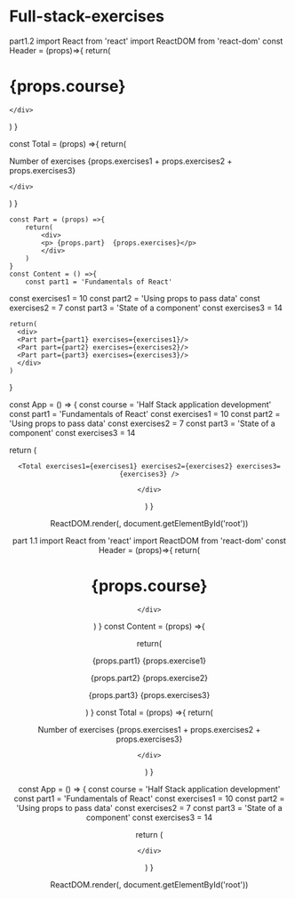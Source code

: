 # Full-stack-exercises
part1.2
import React from 'react'
import ReactDOM from 'react-dom'
const Header = (props)=>{
  return(
    <div>
<h1>{props.course}</h1>

    </div>
  )
}


const Total = (props) =>{
  return(
    <div>
    <p>Number of exercises {props.exercises1 + props.exercises2 + props.exercises3}</p>

    </div>
  )
}


    const Part = (props) =>{
        return(
            <div>
            <p> {props.part}  {props.exercises}</p>
            </div>
        )
    }
    const Content = () =>{
        const part1 = 'Fundamentals of React'
  const exercises1 = 10
  const part2 = 'Using props to pass data'
  const exercises2 = 7
  const part3 = 'State of a component'
  const exercises3 = 14

    return(
      <div>
      <Part part={part1} exercises={exercises1}/> 
      <Part part={part2} exercises={exercises2}/>
      <Part part={part3} exercises={exercises3}/>
      </div>
    )
  }

const App = () => {
  const course = 'Half Stack application development'
  const part1 = 'Fundamentals of React'
  const exercises1 = 10
  const part2 = 'Using props to pass data'
  const exercises2 = 7
  const part3 = 'State of a component'
  const exercises3 = 14

  return (
    <div>
       <Header course={course}/>
       <Part part={part1} exercises={exercises1}/>
       <Part part={part2} exercises={exercises2}/>
       <Part part={part3} exercises={exercises3}/>
        <Content/>

       
       
    <Total exercises1={exercises1} exercises2={exercises2} exercises3={exercises3} />
       
    </div>
  )
}

ReactDOM.render(<App />, document.getElementById('root'))


part 1.1
import React from 'react'
import ReactDOM from 'react-dom'
const Header = (props)=>{
  return(
    <div>
<h1>{props.course}</h1>

    </div>
  )
}
const Content = (props) =>{

  return(
    <div>
<p> {props.part1}  {props.exercise1}</p>
<p>{props.part2} {props.exercise2}</p>
<p>{props.part3} {props.exercises3}</p>
    </div>
  )
}
const Total = (props) =>{
  return(
    <div>
    <p>Number of exercises {props.exercises1 + props.exercises2 + props.exercises3}</p>

    </div>
  )
}

const App = () => {
  const course = 'Half Stack application development'
  const part1 = 'Fundamentals of React'
  const exercises1 = 10
  const part2 = 'Using props to pass data'
  const exercises2 = 7
  const part3 = 'State of a component'
  const exercises3 = 14

  return (
    <div>
       <Header course={course}/>
       <Content part1= {part1} exercise1={exercises1}/>
    <Content part2={part2} exercise2={exercises2}/>
    <Content part3= {part3} exercise3={exercises3}/>
    <Total exercises1={exercises1} exercises2={exercises2} exercises3={exercises3} />
       
    </div>
  )
}

ReactDOM.render(<App />, document.getElementById('root'))
